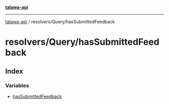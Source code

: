 [**talawa-api**](../../../README.md)

***

[talawa-api](../../../modules.md) / resolvers/Query/hasSubmittedFeedback

# resolvers/Query/hasSubmittedFeedback

## Index

### Variables

- [hasSubmittedFeedback](variables/hasSubmittedFeedback.md)
